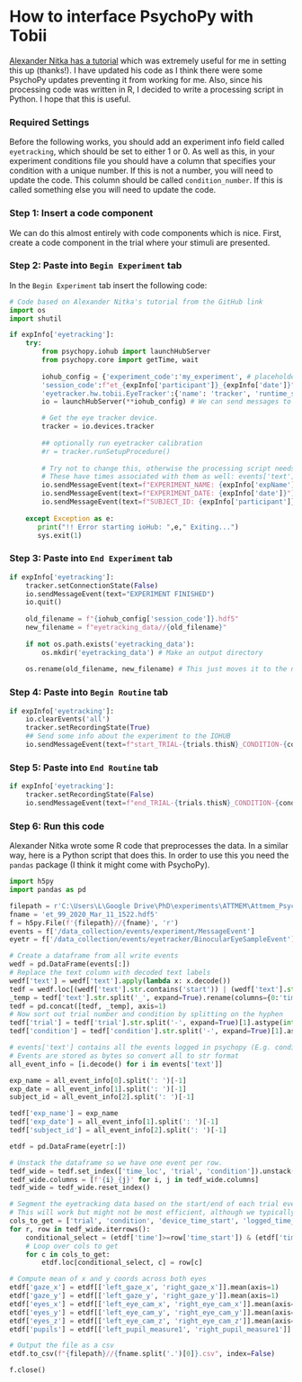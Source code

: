 # How to interface PsychoPy with Tobii

[Alexander Nitka has a tutorial](https://github.com/aleksandernitka/EyeTracking_Tobii_PsychoPy_IOHUB) which was extremely useful for me in setting this up (thanks!). I have updated his code as I think there were some PsychoPy updates preventing it from working for me. Also, since his processing code was written in R, I decided to write a processing script in Python. I hope that this is useful.

### Required Settings

Before the following works, you should add an experiment info field called `eyetracking`, which should be set to either 1 or 0. As well as this, in your experiment conditions file you should have a column that specifies your condition with a unique number. If this is not a number, you will need to update the code. This column should be called `condition_number`. If this is called something else you will need to update the code. 

### Step 1: Insert a code component

We can do this almost entirely with code components which is nice. First, create a code component in the trial where your stimuli are presented.

### Step 2: Paste into `Begin Experiment` tab

In the `Begin Experiment` tab insert the following code:


```python
# Code based on Alexander Nitka's tutorial from the GitHub link
import os
import shutil

if expInfo['eyetracking']:
    try:
        from psychopy.iohub import launchHubServer
        from psychopy.core import getTime, wait
        
        iohub_config = {'experiment_code':'my_experiment', # placeholder to enable file outputting
        'session_code':f"et_{expInfo['participant']}_{expInfo['date']}",
        'eyetracker.hw.tobii.EyeTracker':{'name': 'tracker', 'runtime_settings': {'sampling_rate': 120}}}
        io = launchHubServer(**iohub_config) # We can send messages to io which get stored in the hdf5 file.

        # Get the eye tracker device.
        tracker = io.devices.tracker
        
        ## optionally run eyetracker calibration
        #r = tracker.runSetupProcedure()
        
        # Try not to change this, otherwise the processing script needs updating
        # These have times associated with them as well: events['text'] and events['time']
        io.sendMessageEvent(text=f"EXPERIMENT_NAME: {expInfo['expName']}")
        io.sendMessageEvent(text=f"EXPERIMENT_DATE: {expInfo['date']}")
        io.sendMessageEvent(text=f"SUBJECT_ID: {expInfo['participant']}")
        
    except Exception as e:
       print("!! Error starting ioHub: ",e," Exiting...")
       sys.exit(1)
```

### Step 3: Paste into `End Experiment` tab


```python
if expInfo['eyetracking']:
    tracker.setConnectionState(False)
    io.sendMessageEvent(text="EXPERIMENT FINISHED")
    io.quit()
    
    old_filename = f"{iohub_config['session_code']}.hdf5"
    new_filename = f"eyetracking_data//{old_filename}"
    
    if not os.path.exists('eyetracking_data'):
        os.mkdir('eyetracking_data') # Make an output directory
    
    os.rename(old_filename, new_filename) # This just moves it to the new directory.
```

### Step 4: Paste into `Begin Routine` tab


```python
if expInfo['eyetracking']:
    io.clearEvents('all')
    tracker.setRecordingState(True)
    ## Send some info about the experiment to the IOHUB
    io.sendMessageEvent(text=f"start_TRIAL-{trials.thisN}_CONDITION-{condition_number}") # start of the trial
```

### Step 5: Paste into `End Routine` tab


```python
if expInfo['eyetracking']:
    tracker.setRecordingState(False)
    io.sendMessageEvent(text=f"end_TRIAL-{trials.thisN}_CONDITION-{condition_number}") # end of the trial
```

### Step 6: Run this code

Alexander Nitka wrote some R code that preprocesses the data. In a similar way, here is a Python script that does this. In order to use this you need the `pandas` package (I think it might come with PsychoPy).


```python
import h5py
import pandas as pd

filepath = r'C:\Users\L\Google Drive\PhD\experiments\ATTMEM\Attmem_PsychoPy\eyetracking_data'
fname = 'et_99_2020_Mar_11_1522.hdf5'
f = h5py.File(f'{filepath}//{fname}', 'r')
events = f['/data_collection/events/experiment/MessageEvent']
eyetr = f['/data_collection/events/eyetracker/BinocularEyeSampleEvent']

# Create a dataframe from all write events
wedf = pd.DataFrame(events[:])
# Replace the text column with decoded text labels
wedf['text'] = wedf['text'].apply(lambda x: x.decode())
tedf = wedf.loc[(wedf['text'].str.contains('start')) | (wedf['text'].str.contains('end'))].reset_index(drop=True)
_temp = tedf['text'].str.split('_', expand=True).rename(columns={0:'time_loc', 1:'trial', 2:'condition'})
tedf = pd.concat([tedf, _temp], axis=1)
# Now sort out trial number and condition by splitting on the hyphen
tedf['trial'] = tedf['trial'].str.split('-', expand=True)[1].astype(int)
tedf['condition'] = tedf['condition'].str.split('-', expand=True)[1].astype(int) # if using a condition label then this will give an error - just lose the `.astype(int)`

# events['text'] contains all the events logged in psychopy (E.g. condition nums)
# Events are stored as bytes so convert all to str format
all_event_info = [i.decode() for i in events['text']]

exp_name = all_event_info[0].split(': ')[-1]
exp_date = all_event_info[1].split(': ')[-1]
subject_id = all_event_info[2].split(': ')[-1]

tedf['exp_name'] = exp_name
tedf['exp_date'] = all_event_info[1].split(': ')[-1]
tedf['subject_id'] = all_event_info[2].split(': ')[-1]

etdf = pd.DataFrame(eyetr[:])

# Unstack the dataframe so we have one event per row.
tedf_wide = tedf.set_index(['time_loc', 'trial', 'condition']).unstack(0)
tedf_wide.columns = [f'{i}_{j}' for i, j in tedf_wide.columns]
tedf_wide = tedf_wide.reset_index()

# Segment the eyetracking data based on the start/end of each trial event.
# This will work but might not be most efficient, although we typically won't have too many rows to loop over.
cols_to_get = ['trial', 'condition', 'device_time_start', 'logged_time_start', 'device_time_end', 'logged_time_end', 'time_start', 'time_end']
for r, row in tedf_wide.iterrows():
    conditional_select = (etdf['time']>=row['time_start']) & (etdf['time']<=row['time_end'])
    # Loop over cols to get
    for c in cols_to_get:
        etdf.loc[conditional_select, c] = row[c]

# Compute mean of x and y coords across both eyes
etdf['gaze_x'] = etdf[['left_gaze_x', 'right_gaze_x']].mean(axis=1)
etdf['gaze_y'] = etdf[['left_gaze_y', 'right_gaze_y']].mean(axis=1)
etdf['eyes_x'] = etdf[['left_eye_cam_x', 'right_eye_cam_x']].mean(axis=1)
etdf['eyes_y'] = etdf[['left_eye_cam_y', 'right_eye_cam_y']].mean(axis=1)
etdf['eyes_z'] = etdf[['left_eye_cam_z', 'right_eye_cam_z']].mean(axis=1)
etdf['pupils'] = etdf[['left_pupil_measure1', 'right_pupil_measure1']].mean(axis=1) # x_pupil_measure2 is useless apparently?

# Output the file as a csv
etdf.to_csv(f"{filepath}//{fname.split('.')[0]}.csv", index=False)

f.close()
```
